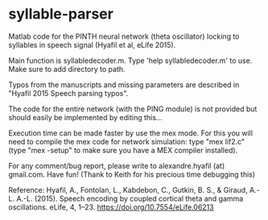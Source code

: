 # syllable-parser
Matlab code for the PINTH neural network (theta oscillator) locking to syllables in speech signal (Hyafil et al, eLife 2015).

Main function is syllabledecoder.m. Type 'help syllabledecoder.m' to use.
Make sure to add directory to path.

Typos from the manuscripts and missing parameters are described in "Hyafil 2015 Speech parsing typos".

The code for the entire network (with the PING module) is not provided but should easily be implemented by editing this...

Execution time can be made faster by use the mex mode. For this you will need to compile the mex code for network simulation: type "mex lif2.c" (type "mex -setup" to make sure you have a MEX compiler installed).

For any comment/bug report, please write to alexandre.hyafil (at) gmail.com. Have fun!
(Thank to Keith for his precious time debugging this)

Reference: Hyafil, A., Fontolan, L., Kabdebon, C., Gutkin, B. S., & Giraud, A.-L. A.-L. (2015). Speech encoding by coupled cortical theta and gamma oscillations. eLife, 4, 1–23. https://doi.org/10.7554/eLife.06213

